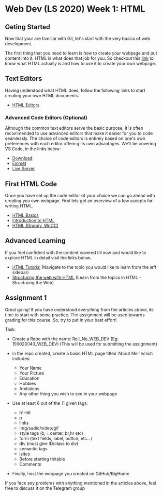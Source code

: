 # Web Dev (LS 2020) Week 1: HTML

## Geting Started

Now that your are familiar with Git, let's start with the very basics of web development.

The first thing that you need to learn is how to create your webpage and put content into it. HTML is what does that job for you. So checkout this [link](https://www.w3schools.com/html/html_intro.asp) to know what HTML actually is and how to use it to create your own webpage.
 

## Text Editors

Having understood what HTML does, follow the following links to start creating your own HTML documents.
 - [HTML Editors](https://www.w3schools.com/html/html_editors.asp)


### Advanced Code Editors (Optional)

Although the common text editors serve the basic purpose, it is often recommended to use advanced editors that make it easier for you to code seamlessly. The choice of code editors is entirely based on one's own preferences with each editor offering its own advantages. We'll be covering VS Code, in the links below:
 - [Download](https://code.visualstudio.com)
 - [Emmet](https://code.visualstudio.com/docs/editor/emmet)
 - [Live Server](https://marketplace.visualstudio.com/items?itemName=ritwickdey.LiveServer)	


## First HTML Code

Once you have set up the code editor of your choice we can go ahead with creating you own webpage. First lets get an overview of a few ascepts for writing HTML.
 - [HTML Basics](https://www.w3schools.com/html/html_basic.asp)
 - [Introduction to HTML](https://developer.mozilla.org/en-US/docs/Learn/HTML/Introduction_to_HTML/Getting_started)
 - [HTML (Grundy, WnCC)](https://www.wncc-iitb.org/wiki/index.php/HTML)
 
## Advanced Learning

If you feel confident with the content covered till now and would like to explore HTML in detail visit the links below.
 - [HTML Tutorial](https://www.w3schools.com/html/default.asp) (Navigate to the topic you would like to learn from the left sidebar)
 - [Structuring the web with HTML](https://developer.mozilla.org/en-US/docs/Learn/HTML) (Learn from the topics in HTML - Structuring the Web)

 
## Assignment 1

Great going! If you have understood everything from the articles above, its time to start with some practice. The assignment will be used towards grading for this course. So, try to put in your best effort!

Task:
 - Create a Repo with the name: Roll_No_WEB_DEV (Eg: 190020043_WEB_DEV) (This will be used for submitting the assignment)

 - In the repo created, create a basic HTML page titled ‘About Me’’ which includes:
   - Your Name
   - Your Picture
   - Education
   - Hobbies
   - Ambitions
   - Any other thing you wish to see in your webpage
   
 - Use at least 6 out of the 11 given tags:
   - h1-h6 
   - p
   - links 
   - Img/audio/video/gif
   - style tags (b, i, center, br,hr etc)
   - form (text fields, label, button, etc...)
   - div (must give ID/class to div)
   - semantic tags
   - isites
   - Before starting thitable
   - Comments
   
 - Finally, host the webpage you created on GitHub/BigHome
  
If you face any problems with anything mentioned in the articles above, feel free to discuss it on the Telegram group

